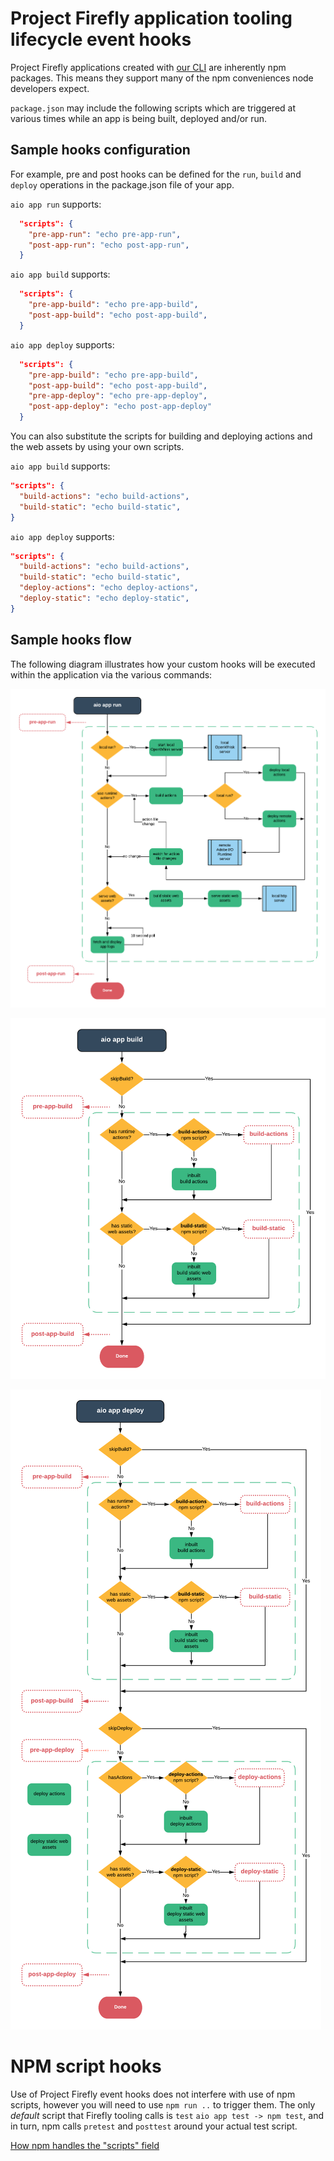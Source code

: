 
# Project Firefly application tooling lifecycle event hooks

Project Firefly applications created with [our CLI](https://github.com/adobe/aio-cli) are inherently npm packages.
This means they support many of the npm conveniences node developers expect.

`package.json` may include the following scripts which are triggered at various times while an app is being built, deployed and/or run.

## Sample hooks configuration

For example, pre and post hooks can be defined for the `run`, `build` and `deploy` operations in the package.json file of your app.

`aio app run` supports:
```json
  "scripts": {
    "pre-app-run": "echo pre-app-run",
    "post-app-run": "echo post-app-run",
  }
  ```

`aio app build` supports:
```json
  "scripts": {
    "pre-app-build": "echo pre-app-build",
    "post-app-build": "echo post-app-build",
  }
  ```

`aio app deploy` supports:
```json
  "scripts": {
    "pre-app-build": "echo pre-app-build",
    "post-app-build": "echo post-app-build",
    "pre-app-deploy": "echo pre-app-deploy",
    "post-app-deploy": "echo post-app-deploy"
  }
  ```

  You can also substitute the scripts for building and deploying actions and the web assets by using your own scripts.

  `aio app build` supports:
  ```json
  "scripts": {
    "build-actions": "echo build-actions",
    "build-static": "echo build-static",
  }
  ```

  `aio app deploy` supports:
  ```json
  "scripts": {
    "build-actions": "echo build-actions",
    "build-static": "echo build-static",
    "deploy-actions": "echo deploy-actions",
    "deploy-static": "echo deploy-static",
  }
  ```


## Sample hooks flow

The following diagram illustrates how your custom hooks will be executed within the application via the various commands:

![aio-app-run lifecycle](../images/aio-app-run.png)

![aio-app-build lifecycle](../images/aio-app-build.png)

![aio-app-deploy lifecycle](../images/aio-app-deploy.png)

# NPM script hooks

Use of Project Firefly event hooks does not interfere with use of npm scripts, however you will need to use `npm run ..` to trigger them.
The only _default_ script that Firefly tooling calls is `test`
`aio app test -> npm test`, and in turn, npm calls `pretest` and `posttest` around your actual test script.

[How npm handles the "scripts" field](https://docs.npmjs.com/misc/scripts)
